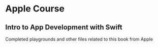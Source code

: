 # Apple Course
## Intro to App Development with Swift
Completed playgrounds and other files related to this book from Apple
